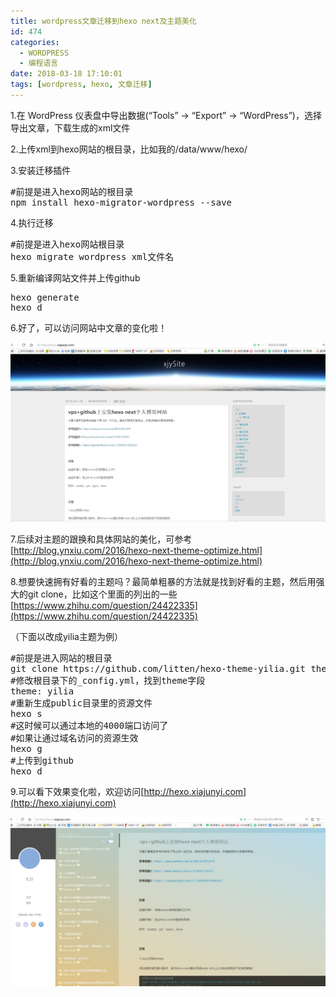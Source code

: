 ```yaml
---
title: wordpress文章迁移到hexo next及主题美化
id: 474
categories:
  - WORDPRESS
  - 编程语言
date: 2018-03-18 17:10:01
tags: [wordpress, hexo, 文章迁移]
---
```


1.在 WordPress 仪表盘中导出数据(“Tools” → “Export” → “WordPress”)，选择导出文章，下载生成的xml文件

2.上传xml到hexo网站的根目录，比如我的/data/www/hexo/

3.安装迁移插件
<pre class="lang:sh decode:true">#前提是进入hexo网站的根目录
npm install hexo-migrator-wordpress --save</pre>
4.执行迁移
<pre class="lang:sh decode:true">#前提是进入hexo网站根目录
hexo migrate wordpress xml文件名</pre>
5.重新编译网站文件并上传github
<pre class="lang:sh decode:true ">hexo generate
hexo d</pre>

6.好了，可以访问网站中文章的变化啦！

![](/img/xjy/hexoSimple2.jpg)

7.后续对主题的跟换和具体网站的美化，可参考[http://blog.ynxiu.com/2016/hexo-next-theme-optimize.html](http://blog.ynxiu.com/2016/hexo-next-theme-optimize.html)

8.想要快速拥有好看的主题吗？最简单粗暴的方法就是找到好看的主题，然后用强大的git clone，比如这个里面的列出的一些[https://www.zhihu.com/question/24422335](https://www.zhihu.com/question/24422335)

（下面以改成yilia主题为例）
<pre class="lang:sh decode:true">#前提是进入网站的根目录
git clone https://github.com/litten/hexo-theme-yilia.git theme/yilia
#修改根目录下的_config.yml，找到theme字段
theme: yilia
#重新生成public目录里的资源文件
hexo s
#这时候可以通过本地的4000端口访问了
#如果让通过域名访问的资源生效
hexo g
#上传到github
hexo d</pre>

9.可以看下效果变化啦，欢迎访问[http://hexo.xiajunyi.com](http://hexo.xiajunyi.com)

![](/img/xjy/hexoSimple3.jpg)